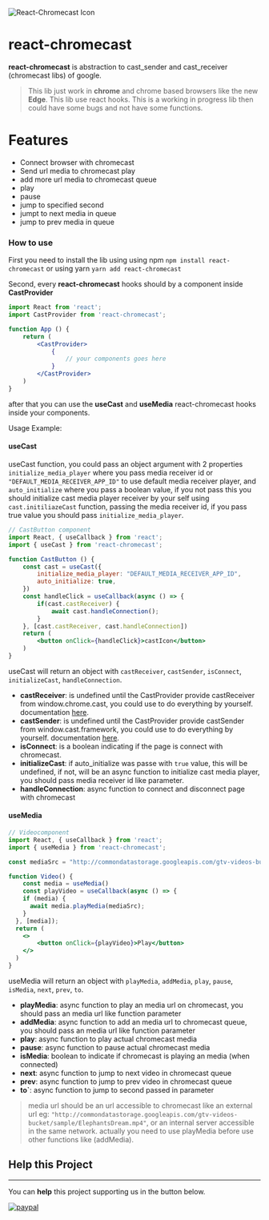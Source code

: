 ![React-Chromecast Icon](https://raw.githubusercontent.com/gist/TecladistaProd/8594d63e85854f35432d3262365aea6b/raw/c280e16d8ae4c4443b99a1b7facc3600b7ffdcdb/react-chromecast.svg)

# react-chromecast

**react-chromecast** is abstraction to cast_sender and cast_receiver (chromecast libs) of google.

> This lib just work in **chrome** and chrome based browsers like the new **Edge**.
> This lib use react hooks.
> This is a working in progress lib then could have some bugs and not have some functions.

# Features

  - Connect browser with chromecast
  - Send url media to chromecast play
  - add more url media to chromecast queue
  - play
  - pause
  - jump to specified second
  - jumpt to next media in queue
  - jump to prev media in queue
 
### How to use

First you need to install the lib using using npm `npm install react-chromecast` or using yarn `yarn add react-chromecast`

Second, every __react-chromecast__ hooks should by a component inside **CastProvider**

```jsx
import React from 'react';
import CastProvider from 'react-chromecast';

function App () {
    return (
        <CastProvider>
            {
                // your components goes here
            }
        </CastProvider>
    )
}
```

after that you can use the **useCast** and **useMedia** react-chromecast hooks inside your components.

Usage Example:

#### useCast
useCast function, you could pass an object argument with 2 properties `initialize_media_player` where you pass media receiver id or `"DEFAULT_MEDIA_RECEIVER_APP_ID"` to use default media receiver player, and `auto_initialize` where you pass a boolean value, if you not pass this you should initialize cast media player receiver by your self using `cast.initiliazeCast` function, passing the media receiver id, if you pass true value you should pass `initialize_media_player`.

```jsx
// CastButton component
import React, { useCallback } from 'react';
import { useCast } from 'react-chromecast';

function CastButton () {
    const cast = useCast({
        initialize_media_player: "DEFAULT_MEDIA_RECEIVER_APP_ID",
        auto_initialize: true,
    })
    const handleClick = useCallback(async () => {
        if(cast.castReceiver) {
            await cast.handleConnection();
        }
    }, [cast.castReceiver, cast.handleConnection])
    return (
        <button onClick={handleClick}>castIcon</button>
    )
}
```

useCast will return an object with `castReceiver`, `castSender`, `isConnect`, `initializeCast`, `handleConnection`.

- **castReceiver**: is undefined until the CastProvider provide castReceiver from window.chrome.cast, you could use to do everything by yourself. documentation [here](https://developers.google.com/cast/docs/reference/chrome/chrome.cast).
- **castSender**: is undefined until the CastProvider provide castSender from window.cast.framework, you could use to do everything by yourself. documentation [here](https://developers.google.com/cast/docs/reference/chrome/cast.framework).
- **isConnect**: is a boolean indicating if the page is connect with chromecast.
- **initializeCast**: if auto_initialize was passe with `true` value, this will be undefined, if not, will be an async function to initialize cast media player, you should pass media receiver id like parameter.
- **handleConnection**: async function to connect and disconnect page with chromecast

#### useMedia

```jsx
// Videocomponent
import React, { useCallback } from 'react';
import { useMedia } from 'react-chromecast';

const mediaSrc = "http://commondatastorage.googleapis.com/gtv-videos-bucket/sample/ElephantsDream.mp4"

function Video() {
    const media = useMedia()
    const playVideo = useCallback(async () => {
    if (media) {
      await media.playMedia(mediaSrc);
    }
  }, [media]);
  return (
    <>
        <button onClick={playVideo}>Play</button>
    </>
  )
}
```

useMedia will return an object with `playMedia`, `addMedia`, `play`, `pause`, `isMedia`, `next`, `prev`, `to`.

- **playMedia**: async function to play an media url on chromecast, you should pass an media url like function parameter
- **addMedia**: async function to add an media url to chromecast queue, you should pass an media url like function parameter
- **play**: async function to play actual chromecast media
- **pause**: async function to pause actual chromecast media 
- **isMedia**: boolean to indicate if chromecast is playing an media (when connected)
- **next**: async function to jump to next video in chromecast queue
- **prev**: async function to jump to prev video in chromecast queue
- **to`**: async function to jump to second passed in parameter

> media url should be an url accessible to chromecast like an external url eg: `"http://commondatastorage.googleapis.com/gtv-videos-bucket/sample/ElephantsDream.mp4"`, or an internal server accessible in the same network.
> actually you need to use playMedia before use other functions like (addMedia).

## Help this Project
****

You can **help** this project supporting us in the button below.

[![paypal](https://www.paypalobjects.com/en_US/i/btn/btn_donateCC_LG.gif)](https://www.paypal.com/cgi-bin/webscr?cmd=_s-xclick&hosted_button_id=HHWEKX97SKYAQ)